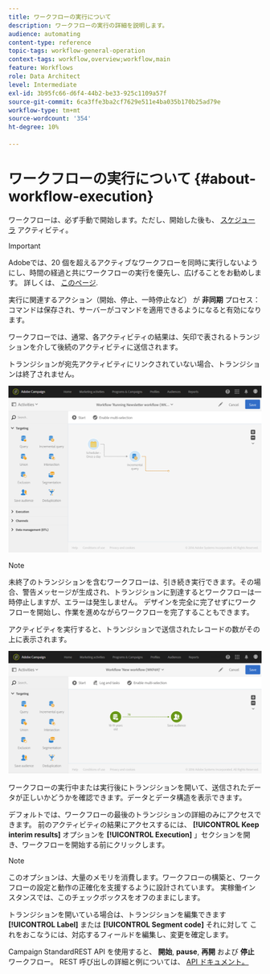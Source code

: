 ```yaml
---
title: ワークフローの実行について
description: ワークフローの実行の詳細を説明します。
audience: automating
content-type: reference
topic-tags: workflow-general-operation
context-tags: workflow,overview;workflow,main
feature: Workflows
role: Data Architect
level: Intermediate
exl-id: 3b95fc66-d6f4-44b2-be33-925c1109a57f
source-git-commit: 6ca3ffe3ba2cf7629e511e4ba035b170b25ad79e
workflow-type: tm+mt
source-wordcount: '354'
ht-degree: 10%

---
```


# ワークフローの実行について {#about-workflow-execution}

ワークフローは、必ず手動で開始します。ただし、開始した後も、 [スケジューラ](../../automating/using/scheduler.md) アクティビティ。

>[!IMPORTANT]
>
> Adobeでは、20 個を超えるアクティブなワークフローを同時に実行しないようにし、時間の経過と共にワークフローの実行を優先し、広げることをお勧めします。 詳しくは、 [このページ](../../automating/using/best-practices-workflows.md).

実行に関連するアクション（開始、停止、一時停止など） が **非同期** プロセス：コマンドは保存され、サーバーがコマンドを適用できるようになると有効になります。

ワークフローでは、通常、各アクティビティの結果は、矢印で表されるトランジションを介して後続のアクティビティに送信されます。

トランジションが宛先アクティビティにリンクされていない場合、トランジションは終了されません。

![](assets/wkf_execution_1.png)

>[!NOTE]
>
>未終了のトランジションを含むワークフローは、引き続き実行できます。その場合、警告メッセージが生成され、トランジションに到達するとワークフローは一時停止しますが、エラーは発生しません。 デザインを完全に完了せずにワークフローを開始し、作業を進めながらワークフローを完了することもできます。

アクティビティを実行すると、トランジションで送信されたレコードの数がその上に表示されます。

![](assets/wkf_transition_count.png)

ワークフローの実行中または実行後にトランジションを開いて、送信されたデータが正しいかどうかを確認できます。データとデータ構造を表示できます。

デフォルトでは、ワークフローの最後のトランジションの詳細のみにアクセスできます。 前のアクティビティの結果にアクセスするには、 **[!UICONTROL Keep interim results]** オプションを **[!UICONTROL Execution]** 」セクションを開き、ワークフローを開始する前にクリックします。

>[!NOTE]
>
>このオプションは、大量のメモリを消費します。ワークフローの構築と、ワークフローの設定と動作の正確化を支援するように設計されています。 実稼働インスタンスでは、このチェックボックスをオフのままにします。

トランジションを開いている場合は、トランジションを編集できます **[!UICONTROL Label]** または **[!UICONTROL Segment code]** それに対して これをおこなうには、対応するフィールドを編集し、変更を確定します。

Campaign StandardREST API を使用すると、 **開始**, **pause**, **再開** および **停止** ワークフロー。 REST 呼び出しの詳細と例については、 [API ドキュメント。](../../api/using/controlling-a-workflow.md)
